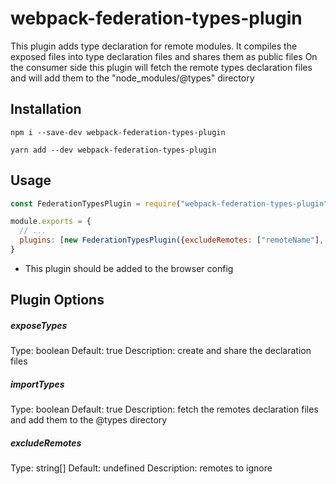 # webpack-federation-types-plugin

This plugin adds type declaration for remote modules.
It compiles the exposed files into type declaration files and shares them as public files
On the consumer side this plugin will fetch the remote types declaration files and will add them to the "node_modules/@types" directory

## Installation

`npm i --save-dev webpack-federation-types-plugin`

`yarn add --dev webpack-federation-types-plugin`

## Usage

```javascript
const FederationTypesPlugin = require("webpack-federation-types-plugin")

module.exports = {
  // ...
  plugins: [new FederationTypesPlugin({excludeRemotes: ["remoteName"], importTypes: true, exposeTypes: true})],
}
```

- This plugin should be added to the browser config

## Plugin Options

##### exposeTypes

Type: boolean
Default: true
Description: create and share the declaration files
##### importTypes

Type: boolean
Default: true
Description: fetch the remotes declaration files and add them to the @types directory

##### excludeRemotes

Type: string[]
Default: undefined
Description: remotes to ignore

